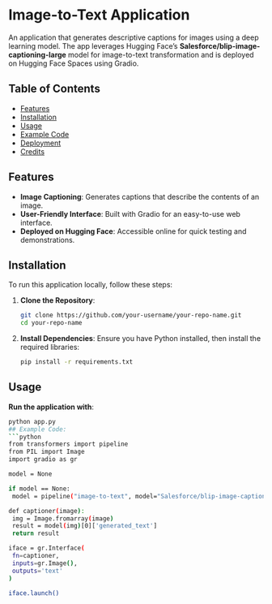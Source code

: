 # Image-to-Text Application

An application that generates descriptive captions for images using a deep learning model. The app leverages Hugging Face’s **Salesforce/blip-image-captioning-large** model for image-to-text transformation and is deployed on Hugging Face Spaces using Gradio.

## Table of Contents
- [Features](#features)
- [Installation](#installation)
- [Usage](#usage)
- [Example Code](#example-code)
- [Deployment](#deployment)
- [Credits](#credits)

## Features
- **Image Captioning**: Generates captions that describe the contents of an image.
- **User-Friendly Interface**: Built with Gradio for an easy-to-use web interface.
- **Deployed on Hugging Face**: Accessible online for quick testing and demonstrations.

## Installation
To run this application locally, follow these steps:

1. **Clone the Repository**:
   ```bash
   git clone https://github.com/your-username/your-repo-name.git
   cd your-repo-name
2. **Install Dependencies**: Ensure you have Python installed, then install the required libraries:
   ```bash
   pip install -r requirements.txt

## Usage
**Run the application with**:
   ```bash
   python app.py
## Example Code:
```python
from transformers import pipeline
from PIL import Image
import gradio as gr

model = None

if model == None:
    model = pipeline("image-to-text", model="Salesforce/blip-image-captioning-large")

def captioner(image):
    img = Image.fromarray(image)
    result = model(img)[0]['generated_text']
    return result

iface = gr.Interface(
    fn=captioner,
    inputs=gr.Image(),
    outputs='text'
)

iface.launch()
